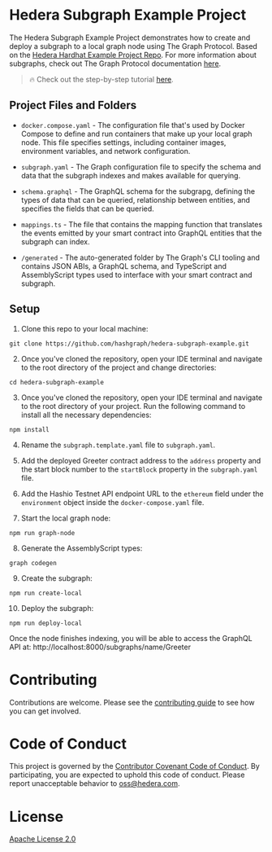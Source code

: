 # Hedera Subgraph Example Project

The Hedera Subgraph Example Project demonstrates how to create and deploy a subgraph to a local graph node using The Graph Protocol. Based on the [Hedera Hardhat Example Project Repo](https://github.com/hashgraph/hedera-hardhat-example-project). For more information about subgraphs, check out The Graph Protocol documentation [here](https://thegraph.com/docs). 

> :fire: Check out the step-by-step tutorial [here](https://docs.hedera.com/hedera/more-tutorials/deploy-a-subgraph-using-the-graph).

## Project Files and Folders

- `docker.compose.yaml` - The configuration file that's used by Docker Compose to define and run containers that make up your local graph node. This file specifies settings, including container images, environment variables, and network configuration.

- `subgraph.yaml` - The Graph configuration file to specify the schema and data that the subgraph indexes and makes available for querying. 

- `schema.graphql` - The GraphQL schema for the subgrapg, defining the types of data that can be queried, relationship between entities, and specifies the fields that can be queried.

- `mappings.ts` - The file that contains the mapping function that translates the events emitted by your smart contract into GraphQL entities that the subgraph can index.

- `/generated` - The auto-generated folder by The Graph's CLI tooling and contains JSON ABIs, a GraphQL schema, and TypeScript and AssemblyScript types used to interface with your smart contract and subgraph.

## Setup

1. Clone this repo to your local machine:

```shell
git clone https://github.com/hashgraph/hedera-subgraph-example.git
```

2. Once you've cloned the repository, open your IDE terminal and navigate to the root directory of the project and change directories:

```shell
cd hedera-subgraph-example
```

3. Once you've cloned the repository, open your IDE terminal and navigate to the root directory of your project. Run the following command to install all the necessary dependencies:

```shell
npm install
```

4. Rename the `subgraph.template.yaml` file to `subgraph.yaml`.

5. Add the deployed Greeter contract address to the `address` property and the start block number to the `startBlock` property in the `subgraph.yaml` file.

6. Add the Hashio Testnet API endpoint URL to the `ethereum` field under the `environment` object inside the `docker-compose.yaml` file.

7. Start the local graph node:

```shell
npm run graph-node
```

8. Generate the AssemblyScript types:

```shell
graph codegen
```

9. Create the subgraph: 

```shell
npm run create-local
```

10. Deploy the subgraph:

```
npm run deploy-local
```
Once the node finishes indexing, you will be able to access the GraphQL API at: http://localhost:8000/subgraphs/name/Greeter

# Contributing
Contributions are welcome. Please see the
[contributing guide](https://github.com/hashgraph/.github/blob/main/CONTRIBUTING.md)
to see how you can get involved.

# Code of Conduct
This project is governed by the
[Contributor Covenant Code of Conduct](https://github.com/hashgraph/.github/blob/main/CODE_OF_CONDUCT.md). By
participating, you are expected to uphold this code of conduct. Please report unacceptable behavior
to [oss@hedera.com](mailto:oss@hedera.com).

# License
[Apache License 2.0](LICENSE)
